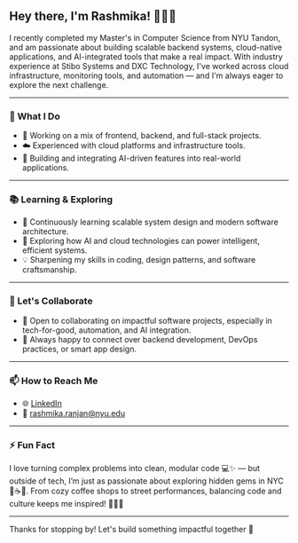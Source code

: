 ## Hey there, I'm Rashmika! 👩‍💻✨

I recently completed my Master's in Computer Science from NYU Tandon, and am passionate about building scalable backend systems, cloud-native applications, and AI-integrated tools that make a real impact. With industry experience at Stibo Systems and DXC Technology, I've worked across cloud infrastructure, monitoring tools, and automation — and I'm always eager to explore the next challenge.

---

### 💼 What I Do
- 🔭 Working on a mix of frontend, backend, and full-stack projects.
- ☁️ Experienced with cloud platforms and infrastructure tools.
- 🤖 Building and integrating AI-driven features into real-world applications.

---

### 📚 Learning & Exploring
- 🌱 Continuously learning scalable system design and modern software architecture.
- 🧠 Exploring how AI and cloud technologies can power intelligent, efficient systems.
- 💡 Sharpening my skills in coding, design patterns, and software craftsmanship.

---

### 🤝 Let's Collaborate
- 👯 Open to collaborating on impactful software projects, especially in tech-for-good, automation, and AI integration.
- 💬 Always happy to connect over backend development, DevOps practices, or smart app design.

---

### 📫 How to Reach Me
- 🌐 [LinkedIn](https://www.linkedin.com/in/rashmika-ranjan/)  
- 📧 rashmika.ranjan@nyu.edu

---

### ⚡ Fun Fact  
I love turning complex problems into clean, modular code 💻✨ — but outside of tech, I’m just as passionate about exploring hidden gems in NYC 🗽☕🎶. From cozy coffee shops to street performances, balancing code and culture keeps me inspired! 🚶‍♀️🌆

---

Thanks for stopping by! Let's build something impactful together 🚀
